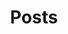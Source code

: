 ---
title: "Posts"
permalink: /posts/
layout: archive
author_profile: true
entries_layout: list
show_excerpts: true
type: date
entries: monthly
---